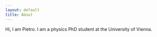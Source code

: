 ```yaml
---
layout: default
title: About
---
```


Hi, I am Pietro. I am a physics PhD student at the University of Vienna.

